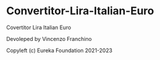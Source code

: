 # Convertitor-Lira-Italian-Euro
Covertitor Lira Italian Euro

Devoleped by Vincenzo Franchino 

Copyleft (c) Eureka Foundation 2021-2023
